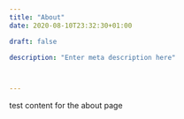 ```yaml
---
title: "About"
date: 2020-08-10T23:32:30+01:00

draft: false

description: "Enter meta description here"



---
```



test content for the about page